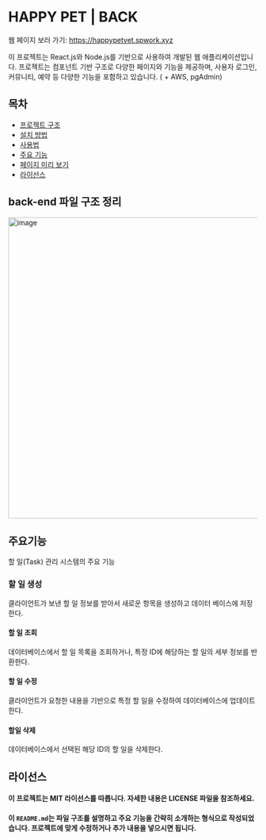 # HAPPY PET | BACK
웹 페이지 보러 가기: https://happypetvet.spwork.xyz

이 프로젝트는 React.js와 Node.js를 기반으로 사용하여 개발된 웹 애플리케이션입니다. 프로젝트는 컴포넌트 기반 구조로 다양한 페이지와 기능을 제공하며, 사용자 로그인, 커뮤니티, 예약 등 다양한 기능을 포함하고 있습니다. ( + AWS, pgAdmin)

## 목차
- [프로젝트 구조](#back-end-파일-구조-정리)
- [설치 방법](#설치방법)
- [사용법](#사용법)
- [주요 기능](#주요기능)
- [페이지 미리 보기](#페이지-미리보기)
- [라이선스](#라이선스)

## back-end 파일 구조 정리
<img width="607" alt="image" src="https://github.com/user-attachments/assets/9aa14cbd-1a39-4b1d-b8fe-66a2dc13b6a0">

## 주요기능
할 일(Task) 관리 시스템의 주요 기능

### 할 일 생성
클라이언트가 보낸 할 일 정보를 받아서 새로운 항목을 생성하고 데이터 베이스에 저장한다.
#### 할 일 조회
데이터베이스에서 할 일 목록을 조회하거나, 특정 ID에 해당하는 할 일의 세부 정보를 반환한다.
#### 할 일 수정
클라이언트가 요청한 내용을 기반으로 특정 할 일을 수정하여 데이터베이스에 업데이트한다.
#### 할일 삭제
데이터베이스에서 선택된 해당 ID의 할 일을 삭제한다.



## 라이선스
#### 이 프로젝트는 MIT 라이선스를 따릅니다. 자세한 내용은 LICENSE 파일을 참조하세요.
#### 이 `README.md`는 파일 구조를 설명하고 주요 기능을 간략히 소개하는 형식으로 작성되었습니다. 프로젝트에 맞게 수정하거나 추가 내용을 넣으시면 됩니다.


